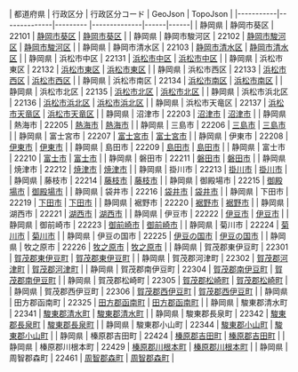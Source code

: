 | 都道府県 | 行政区分 | 行政区分コード | GeoJson | TopoJson |
|-----------|--------------|--------- |--------------|------|------|
| 静岡県 | 静岡市葵区 | 22101 | [静岡市葵区](/geojson/cities/22/22101.json) | [静岡市葵区](/topojson/cities/22/22101.topojson) |
| 静岡県 | 静岡市駿河区 | 22102 | [静岡市駿河区](/geojson/cities/22/22102.json) | [静岡市駿河区](/topojson/cities/22/22102.topojson) |
| 静岡県 | 静岡市清水区 | 22103 | [静岡市清水区](/geojson/cities/22/22103.json) | [静岡市清水区](/topojson/cities/22/22103.topojson) |
| 静岡県 | 浜松市中区 | 22131 | [浜松市中区](/geojson/cities/22/22131.json) | [浜松市中区](/topojson/cities/22/22131.topojson) |
| 静岡県 | 浜松市東区 | 22132 | [浜松市東区](/geojson/cities/22/22132.json) | [浜松市東区](/topojson/cities/22/22132.topojson) |
| 静岡県 | 浜松市西区 | 22133 | [浜松市西区](/geojson/cities/22/22133.json) | [浜松市西区](/topojson/cities/22/22133.topojson) |
| 静岡県 | 浜松市南区 | 22134 | [浜松市南区](/geojson/cities/22/22134.json) | [浜松市南区](/topojson/cities/22/22134.topojson) |
| 静岡県 | 浜松市北区 | 22135 | [浜松市北区](/geojson/cities/22/22135.json) | [浜松市北区](/topojson/cities/22/22135.topojson) |
| 静岡県 | 浜松市浜北区 | 22136 | [浜松市浜北区](/geojson/cities/22/22136.json) | [浜松市浜北区](/topojson/cities/22/22136.topojson) |
| 静岡県 | 浜松市天竜区 | 22137 | [浜松市天竜区](/geojson/cities/22/22137.json) | [浜松市天竜区](/topojson/cities/22/22137.topojson) |
| 静岡県 | 沼津市 | 22203 | [沼津市](/geojson/cities/22/22203.json) | [沼津市](/topojson/cities/22/22203.topojson) |
| 静岡県 | 熱海市 | 22205 | [熱海市](/geojson/cities/22/22205.json) | [熱海市](/topojson/cities/22/22205.topojson) |
| 静岡県 | 三島市 | 22206 | [三島市](/geojson/cities/22/22206.json) | [三島市](/topojson/cities/22/22206.topojson) |
| 静岡県 | 富士宮市 | 22207 | [富士宮市](/geojson/cities/22/22207.json) | [富士宮市](/topojson/cities/22/22207.topojson) |
| 静岡県 | 伊東市 | 22208 | [伊東市](/geojson/cities/22/22208.json) | [伊東市](/topojson/cities/22/22208.topojson) |
| 静岡県 | 島田市 | 22209 | [島田市](/geojson/cities/22/22209.json) | [島田市](/topojson/cities/22/22209.topojson) |
| 静岡県 | 富士市 | 22210 | [富士市](/geojson/cities/22/22210.json) | [富士市](/topojson/cities/22/22210.topojson) |
| 静岡県 | 磐田市 | 22211 | [磐田市](/geojson/cities/22/22211.json) | [磐田市](/topojson/cities/22/22211.topojson) |
| 静岡県 | 焼津市 | 22212 | [焼津市](/geojson/cities/22/22212.json) | [焼津市](/topojson/cities/22/22212.topojson) |
| 静岡県 | 掛川市 | 22213 | [掛川市](/geojson/cities/22/22213.json) | [掛川市](/topojson/cities/22/22213.topojson) |
| 静岡県 | 藤枝市 | 22214 | [藤枝市](/geojson/cities/22/22214.json) | [藤枝市](/topojson/cities/22/22214.topojson) |
| 静岡県 | 御殿場市 | 22215 | [御殿場市](/geojson/cities/22/22215.json) | [御殿場市](/topojson/cities/22/22215.topojson) |
| 静岡県 | 袋井市 | 22216 | [袋井市](/geojson/cities/22/22216.json) | [袋井市](/topojson/cities/22/22216.topojson) |
| 静岡県 | 下田市 | 22219 | [下田市](/geojson/cities/22/22219.json) | [下田市](/topojson/cities/22/22219.topojson) |
| 静岡県 | 裾野市 | 22220 | [裾野市](/geojson/cities/22/22220.json) | [裾野市](/topojson/cities/22/22220.topojson) |
| 静岡県 | 湖西市 | 22221 | [湖西市](/geojson/cities/22/22221.json) | [湖西市](/topojson/cities/22/22221.topojson) |
| 静岡県 | 伊豆市 | 22222 | [伊豆市](/geojson/cities/22/22222.json) | [伊豆市](/topojson/cities/22/22222.topojson) |
| 静岡県 | 御前崎市 | 22223 | [御前崎市](/geojson/cities/22/22223.json) | [御前崎市](/topojson/cities/22/22223.topojson) |
| 静岡県 | 菊川市 | 22224 | [菊川市](/geojson/cities/22/22224.json) | [菊川市](/topojson/cities/22/22224.topojson) |
| 静岡県 | 伊豆の国市 | 22225 | [伊豆の国市](/geojson/cities/22/22225.json) | [伊豆の国市](/topojson/cities/22/22225.topojson) |
| 静岡県 | 牧之原市 | 22226 | [牧之原市](/geojson/cities/22/22226.json) | [牧之原市](/topojson/cities/22/22226.topojson) |
| 静岡県 | 賀茂郡東伊豆町 | 22301 | [賀茂郡東伊豆町](/geojson/cities/22/22301.json) | [賀茂郡東伊豆町](/topojson/cities/22/22301.topojson) |
| 静岡県 | 賀茂郡河津町 | 22302 | [賀茂郡河津町](/geojson/cities/22/22302.json) | [賀茂郡河津町](/topojson/cities/22/22302.topojson) |
| 静岡県 | 賀茂郡南伊豆町 | 22304 | [賀茂郡南伊豆町](/geojson/cities/22/22304.json) | [賀茂郡南伊豆町](/topojson/cities/22/22304.topojson) |
| 静岡県 | 賀茂郡松崎町 | 22305 | [賀茂郡松崎町](/geojson/cities/22/22305.json) | [賀茂郡松崎町](/topojson/cities/22/22305.topojson) |
| 静岡県 | 賀茂郡西伊豆町 | 22306 | [賀茂郡西伊豆町](/geojson/cities/22/22306.json) | [賀茂郡西伊豆町](/topojson/cities/22/22306.topojson) |
| 静岡県 | 田方郡函南町 | 22325 | [田方郡函南町](/geojson/cities/22/22325.json) | [田方郡函南町](/topojson/cities/22/22325.topojson) |
| 静岡県 | 駿東郡清水町 | 22341 | [駿東郡清水町](/geojson/cities/22/22341.json) | [駿東郡清水町](/topojson/cities/22/22341.topojson) |
| 静岡県 | 駿東郡長泉町 | 22342 | [駿東郡長泉町](/geojson/cities/22/22342.json) | [駿東郡長泉町](/topojson/cities/22/22342.topojson) |
| 静岡県 | 駿東郡小山町 | 22344 | [駿東郡小山町](/geojson/cities/22/22344.json) | [駿東郡小山町](/topojson/cities/22/22344.topojson) |
| 静岡県 | 榛原郡吉田町 | 22424 | [榛原郡吉田町](/geojson/cities/22/22424.json) | [榛原郡吉田町](/topojson/cities/22/22424.topojson) |
| 静岡県 | 榛原郡川根本町 | 22429 | [榛原郡川根本町](/geojson/cities/22/22429.json) | [榛原郡川根本町](/topojson/cities/22/22429.topojson) |
| 静岡県 | 周智郡森町 | 22461 | [周智郡森町](/geojson/cities/22/22461.json) | [周智郡森町](/topojson/cities/22/22461.topojson) |
